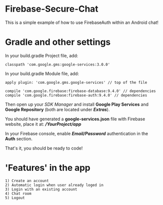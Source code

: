 # Firebase-Secure-Chat
This is a simple example of how to use FirebaseAuth within an Android chat!

# Gradle and other settings

In your build.gradle Project file, add:

    classpath 'com.google.gms:google-services:3.0.0'
  
In your build.gradle Module file, add:

    apply plugin: 'com.google.gms.google-services' // top of the file
    
    compile 'com.google.firebase:firebase-database:9.4.0' // dependencies
    compile 'com.google.firebase:firebase-auth:9.4.0' // dependencies
  
Then open up your _SDK Manager_ and install **Google Play Services** and **Google Repository** (both are located under **_Extras_**).

You should have generated a **google-services.json** file with Firebase website, place it at: **_/YourProject/app_**

In your Firebase console, enable **_Email/Password_** authentication in the **Auth** section.

That's it, you should be ready to code!

# 'Features' in the app

    1) Create an account
    2) Automatic login when user already loged in
    3) Login with an existing account
    4) Chat room
    5) Logout
